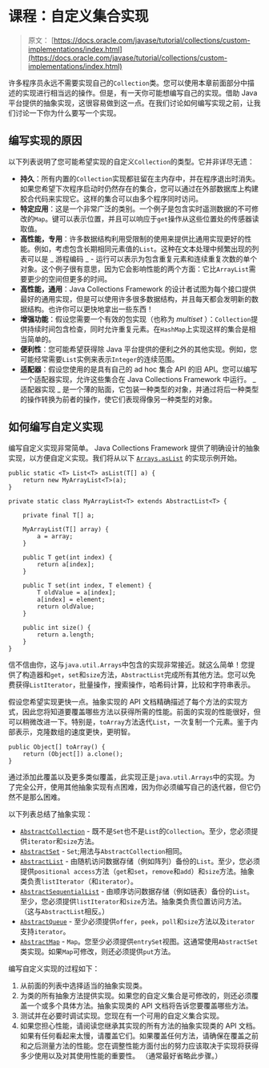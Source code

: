 # 课程：自定义集合实现

> 原文： [https://docs.oracle.com/javase/tutorial/collections/custom-implementations/index.html](https://docs.oracle.com/javase/tutorial/collections/custom-implementations/index.html)

许多程序员永远不需要实现自己的`Collection`类。您可以使用本章前面部分中描述的实现进行相当远的操作。但是，有一天你可能想编写自己的实现。借助 Java 平台提供的抽象实现，这很容易做到这一点。在我们讨论如何编写实现之前，让我们讨论一下你为什么要写一个实现。

## 编写实现的原因

以下列表说明了您可能希望实现的自定义`Collection`的类型。它并非详尽无遗：

*   **持久**：所有内置的`Collection`实现都驻留在主内存中，并在程序退出时消失。如果您希望下次程序启动时仍然存在的集合，您可以通过在外部数据库上构建胶合代码来实现它。这样的集合可以由多个程序同时访问。
*   **特定应用**：这是一个非常广泛的类别。一个例子是包含实时遥测数据的不可修改的`Map`。键可以表示位置，并且可以响应于`get`操作从这些位置处的传感器读取值。
*   **高性能，专用**：许多数据结构利用受限制的使用来提供比通用实现更好的性能。例如，考虑包含长期相同元素值的`List`。这种在文本处理中频繁出现的列表可以是 _ 游程编码 _ - 运行可以表示为包含重复元素和连续重复次数的单个对象。这个例子很有意思，因为它会影响性能的两个方面：它比`ArrayList`需要更少的空间但更多的时间。
*   **高性能，通用**：Java Collections Framework 的设计者试图为每个接口提供最好的通用实现，但是可以使用许多很多数据结构，并且每天都会发明新的数据结构。也许你可以更快地拿出一些东西！
*   **增强功能**：假设您需要一个有效的包实现（也称为 _multiset_ ）：`Collection`提供持续时间包含检查，同时允许重复元素。在`HashMap`上实现这样的集合是相当简单的。
*   **便利性**：您可能希望获得除 Java 平台提供的便利之外的其他实现。例如，您可能经常需要`List`实例来表示`Integer`的连续范围。
*   **适配器**：假设您使用的是具有自己的 ad hoc 集合 API 的旧 API。您可以编写一个适配器实现，允许这些集合在 Java Collections Framework 中运行。 _ 适配器实现 _ 是一个薄的贴面，它包装一种类型的对象，并通过将后一种类型的操作转换为前者的操作，使它们表现得像另一种类型的对象。

## 如何编写自定义实现

编写自定义实现非常简单。 Java Collections Framework 提供了明确设计的抽象实现，以方便自定义实现。我们将从以下 [`Arrays.asList`](https://docs.oracle.com/javase/8/docs/api/java/util/Arrays.html#asList-T...-) 的实现示例开始。

```
public static <T> List<T> asList(T[] a) {
    return new MyArrayList<T>(a);
}

private static class MyArrayList<T> extends AbstractList<T> {

    private final T[] a;

    MyArrayList(T[] array) {
        a = array;
    }

    public T get(int index) {
        return a[index];
    }

    public T set(int index, T element) {
        T oldValue = a[index];
        a[index] = element;
        return oldValue;
    }

    public int size() {
        return a.length;
    }
}

```

信不信由你，这与`java.util.Arrays`中包含的实现非常接近。就这么简单！您提供了构造器和`get`，`set`和`size`方法，`AbstractList`完成所有其他方法。您可以免费获得`ListIterator`，批量操作，搜索操作，哈希码计算，比较和字符串表示。

假设您希望实现更快一点。抽象实现的 API 文档精确描述了每个方法的实现方式，因此您将知道要覆盖哪些方法以获得所需的性能。前面的实现的性能很好，但可以稍微改进一下。特别是，`toArray`方法迭代`List`，一次复制一个元素。鉴于内部表示，克隆数组的速度更快，更明智。

```
public Object[] toArray() {
    return (Object[]) a.clone();
}

```

通过添加此覆盖以及更多类似覆盖，此实现正是`java.util.Arrays`中的实现。为了完全公开，使用其他抽象实现有点困难，因为你必须编写自己的迭代器，但它仍然不是那么困难。

以下列表总结了抽象实现：

*   [`AbstractCollection`](https://docs.oracle.com/javase/8/docs/api/java/util/AbstractCollection.html) - 既不是`Set`也不是`List`的`Collection`。至少，您必须提供`iterator`和`size`方法。
*   [`AbstractSet`](https://docs.oracle.com/javase/8/docs/api/java/util/AbstractSet.html) - `Set`;用法与`AbstractCollection`相同。
*   [`AbstractList`](https://docs.oracle.com/javase/8/docs/api/java/util/AbstractList.html) - 由随机访问数据存储（例如阵列）备份的`List`。至少，您必须提供`positional access`方法（`get`和`set`，`remove`和`add`）和`size`方法。抽象类负责`listIterator`（和`iterator`）。
*   [`AbstractSequentialList`](https://docs.oracle.com/javase/8/docs/api/java/util/AbstractSequentialList.html) - 由顺序访问数据存储（例如链表）备份的`List`。至少，您必须提供`listIterator`和`size`方法。抽象类负责位置访问方法。 （这与`AbstractList`相反。）
*   [`AbstractQueue`](https://docs.oracle.com/javase/8/docs/api/java/util/AbstractQueue.html) - 至少必须提供`offer`，`peek`，`poll`和`size`方法以及`iterator`支持`iterator`。
*   [`AbstractMap`](https://docs.oracle.com/javase/8/docs/api/java/util/AbstractMap.html) - `Map`。您至少必须提供`entrySet`视图。这通常使用`AbstractSet`类实现。如果`Map`可修改，则还必须提供`put`方法。

编写自定义实现的过程如下：

1.  从前面的列表中选择适当的抽象实现类。
2.  为类的所有抽象方法提供实现。如果您的自定义集合是可修改的，则还必须覆盖一个或多个具体方法。抽象实现类的 API 文档将告诉您要覆盖哪些方法。
3.  测试并在必要时调试实现。您现在有一个可用的自定义集合实现。
4.  如果您担心性能，请阅读您继承其实现的所有方法的抽象实现类的 API 文档。如果有任何看起来太慢，请覆盖它们。如果覆盖任何方法，请确保在覆盖之前和之后测量方法的性能。您在调整性能方面付出的努力应该取决于实现将获得多少使用以及对其使用性能的重要性。 （通常最好省略此步骤。）